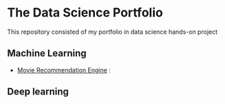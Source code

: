 # The Data Science Portfolio
 This repository consisted of my portfolio in data science hands-on project 
 
## Machine Learning 
- [Movie Recommendation Engine](https://github.com/WarintornNawong/Portfolio/tree/main/Movie%20Recommendatin) :

## Deep learning



